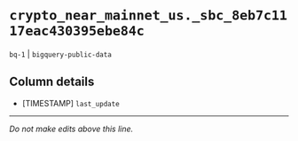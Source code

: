 # `crypto_near_mainnet_us._sbc_8eb7c1117eac430395ebe84c`
`bq-1` | `bigquery-public-data`

## Column details
* [TIMESTAMP] `last_update`

-------------------------------------------------------------------------------
*Do not make edits above this line.*
